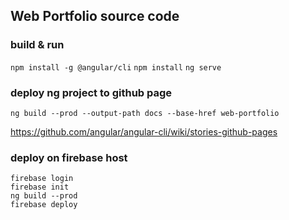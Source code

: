 ## Web Portfolio source code

### build & run
`npm install -g @angular/cli`
`npm install`
`ng serve`

### deploy ng project to github page
`ng build --prod --output-path docs --base-href web-portfolio`

https://github.com/angular/angular-cli/wiki/stories-github-pages

### deploy on firebase host
```
firebase login
firebase init
ng build --prod
firebase deploy
```